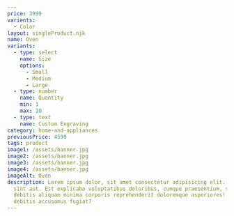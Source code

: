 ```yaml
---
price: 3999
varients:
  - Color
layout: singleProduct.njk
name: Oven
variants:
  - type: select
    name: Size
    options:
      - Small
      - Medium
      - Large
  - type: number
    name: Quantity
    min: 1
    max: 10
  - type: text
    name: Custom Engraving
category: home-and-appliances
previousPrice: 4599
tags: product
image1: /assets/banner.jpg
image2: /assets/banner.jpg
image3: /assets/banner.jpg
image4: /assets/banner.jpg
imageAlt: Oven
description: Lorem ipsum dolor, sit amet consectetur adipisicing elit. Adipisci,
  sint aut. Est explicabo voluptatibus doloribus, cumque praesentium, similique
  debitis aliquam minima corporis reprehenderit doloremque asperiores! Illum sit
  debitis accusamus fugiat?
---
```

